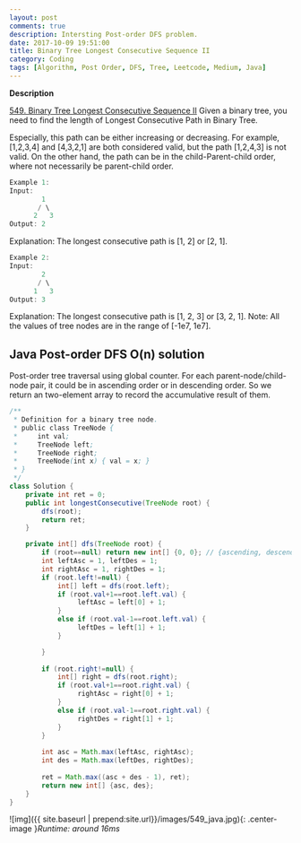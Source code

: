 ```yaml
---
layout: post
comments: true
description: Intersting Post-order DFS problem.
date: 2017-10-09 19:51:00
title: Binary Tree Longest Consecutive Sequence II
category: Coding
tags: [Algorithm, Post Order, DFS, Tree, Leetcode, Medium, Java]
---
```


**Description**

[549. Binary Tree Longest Consecutive Sequence II](https://leetcode.com/problems/binary-tree-longest-consecutive-sequence-ii/description/)
Given a binary tree, you need to find the length of Longest Consecutive Path in Binary Tree.

Especially, this path can be either increasing or decreasing. For example, [1,2,3,4] and [4,3,2,1] are both considered valid, but the path [1,2,4,3] is not valid. On the other hand, the path can be in the child-Parent-child order, where not necessarily be parent-child order.

```java
Example 1:
Input:
        1
       / \
      2   3
Output: 2
```
Explanation: The longest consecutive path is [1, 2] or [2, 1].
```java
Example 2:
Input:
        2
       / \
      1   3
Output: 3
```
Explanation: The longest consecutive path is [1, 2, 3] or [3, 2, 1].
Note: All the values of tree nodes are in the range of [-1e7, 1e7].

## Java Post-order DFS O(n) solution

Post-order tree traversal using global counter.
For each parent-node/child-node pair, it could be in ascending order or in descending order. So we return an two-element array to record the accumulative result of them.

```java
/**
 * Definition for a binary tree node.
 * public class TreeNode {
 *     int val;
 *     TreeNode left;
 *     TreeNode right;
 *     TreeNode(int x) { val = x; }
 * }
 */
class Solution {
    private int ret = 0;   
    public int longestConsecutive(TreeNode root) {
        dfs(root);
        return ret;
    }

    private int[] dfs(TreeNode root) {
        if (root==null) return new int[] {0, 0}; // {ascending, descending}
        int leftAsc = 1, leftDes = 1;
        int rightAsc = 1, rightDes = 1;
        if (root.left!=null) {
            int[] left = dfs(root.left);
            if (root.val+1==root.left.val) {
                 leftAsc = left[0] + 1;
            }
            else if (root.val-1==root.left.val) {
                 leftDes = left[1] + 1;
            }

        }
        
        if (root.right!=null) {
            int[] right = dfs(root.right);
            if (root.val+1==root.right.val) {
                 rightAsc = right[0] + 1;
            }
            else if (root.val-1==root.right.val) {
                 rightDes = right[1] + 1;
            }
        }
        
        int asc = Math.max(leftAsc, rightAsc);
        int des = Math.max(leftDes, rightDes);
        
        ret = Math.max((asc + des - 1), ret);
        return new int[] {asc, des};
    }
}
```

![img]({{ site.baseurl | prepend:site.url}}/images/549_java.jpg){: .center-image }*Runtime: around 16ms*

